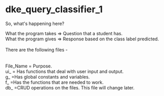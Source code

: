 # dke_query_classifier_1
So, what's happening here? <br>

What the program takes => Question that a student has. <br>
What the program gives => Response based on the class label predicted. <br>
<br>
There are the following files - <br>
<br><br>
File_Name =  Purpose.<br>
ui_        = Has functions that deal with user input and output. <br>
g_          =Has global constants and variables.<br>
f_          =Has the functions that are needed to work. <br>
db_         =CRUD operations on the files. This file will change later. <br>
